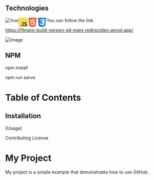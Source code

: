 
          
## Technologies

<img align="left"  src="https://cdn.jsdelivr.net/gh/devicons/devicon/icons/vuejs/vuejs-original-wordmark.svg" alt="Vue" height="30px">
<img align="left" src="https://github.com/devicons/devicon/raw/master/icons/javascript/javascript-original.svg" alt="JavaScript" height="30px"> 
<img align="left" src="https://github.com/devicons/devicon/raw/master/icons/html5/html5-original.svg" alt="HTML5" height="30px"> 
<img align="left" src="https://github.com/devicons/devicon/raw/master/icons/css3/css3-original.svg" alt="CSS3" height="30px">

You can follow the link.


https://filmpro-build-version-git-main-redirectdev.vercel.app/

![image](https://user-images.githubusercontent.com/124897163/232444006-95e2100c-0cd8-4067-8450-18cac99caab1.png)


## NPM

npm install

npm run serve


# Table of Contents   

## Installation

[Usage]

Contributing
License


# My Project

My project is a simple example that demonstrates how to use GitHub.


